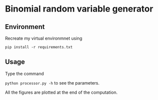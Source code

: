 # Binomial random variable generator

## Environment

Recreate my virtual environmnet using

```pip install -r requirements.txt```

## Usage

Type the command

```python processor.py -h``` to see the parameters.

All the figures are plotted at the end of the computation.
